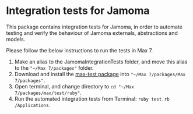 # Integration tests for Jamoma

This package contains integration tests for Jamoma, in order to automate testing and verify the behaviour of Jamoma externals, abstractions and models.

Please follow the below instructions to run the tests in Max 7.

1. Make an alias to the JamomaIntegrationTests folder, and move this alias to the `"~/Max 7/packages"` folder.
2. Download and install the [max-test package](https://github.com/Cycling74/max-test) into `"~/Max 7/packages/Max 7/packages"`.
3. Open terminal, and change directory to `cd "~/Max 7/packages/max/test/ruby"`.
4. Run the automated integration tests from Terminal: `ruby test.rb /Applications`.
    
 